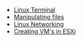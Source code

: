 - [Linux Terminal](Linux-1-Linux-terminal-intro)
- [Manipulating files](Linux-2-Manipulating-files/directories)
- [Linux Networking](Linux-5-Networking)
- [Creating VM's in ESXi](VM-creation)
